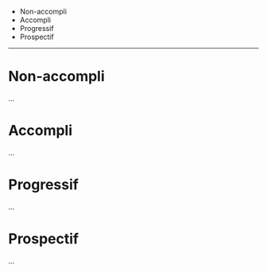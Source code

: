 - Non-accompli
- Accompli
- Progressif
- Prospectif

---

# Non-accompli

…

# Accompli

…

# Progressif

…

# Prospectif

…
